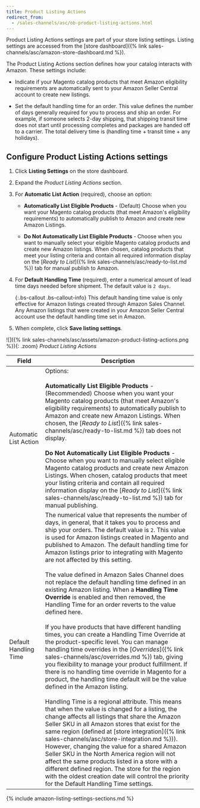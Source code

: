 ```yaml
---
title: Product Listing Actions
redirect_from:
  - /sales-channels/asc/ob-product-listing-actions.html
---
```



Product Listing Actions settings are part of your store listing settings. Listing settings are accessed from the [store dashboard]({% link sales-channels/asc/amazon-store-dashboard.md %}).

The Product Listing Actions section defines how your catalog interacts with Amazon. These settings include:

- Indicate if your Magento catalog products that meet Amazon eligibility requirements are automatically sent to your Amazon Seller Central account to create new listings.

- Set the default handling time for an order. This value defines the number of days generally required for you to process and ship an order. For example, if someone selects 2-day shipping, that shipping transit time does not start until processing completes and packages are handed off to a carrier. The total delivery time is (handling time + transit time + any holidays).

## Configure Product Listing Actions settings

1. Click **Listing Settings** on the store dashboard.

1. Expand the _Product Listing Actions_ section.

1. For **Automatic List Action** (required), choose an option:

    - **Automatically List Eligible Products** - (Default) Choose when you want your Magento catalog products (that meet Amazon's eligibility requirements) to automatically publish to Amazon and create new Amazon Listings.

    - **Do Not Automatically List Eligible Products** - Choose when you want to manually select your eligible Magento catalog products and create new Amazon listings. When chosen, catalog products that meet your listing criteria and contain all required information display on the [_Ready to List_]({% link sales-channels/asc/ready-to-list.md %}) tab for manual publish to Amazon.

1. For **Default Handling Time** (required), enter a numerical amount of lead time days needed before shipment. The default value is `2 days`.

   {:.bs-callout .bs-callout-info}
   This default handing time value is only effective for Amazon listings created through Amazon Sales Channel. Any Amazon listings that were created in your Amazon Seller Central account use the default handling time set in Amazon.

1. When complete, click **Save listing settings**.

![]({% link sales-channels/asc/assets/amazon-product-listing-actions.png %}){: .zoom}
_Product Listing Actions_

|Field|Description|
|--- |--- |
|Automatic List Action|Options:<br/><br/>**Automatically List Eligible Products** - (Recommended) Choose when you want your Magento catalog products (that meet Amazon's eligibility requirements) to automatically publish to Amazon and create new Amazon Listings. When chosen, the [_Ready to List_]({% link sales-channels/asc/ready-to-list.md %}) tab does not display. <br/><br/>**Do Not Automatically List Eligible Products** - Choose when you want to manually select eligible Magento catalog products and create new Amazon Listings. When chosen, catalog products that meet your listing criteria and contain all required information display on the [_Ready to List_]({% link sales-channels/asc/ready-to-list.md %}) tab for manual publishing.|
|Default Handling Time|The numerical value that represents the number of days, in general, that it takes you to process and ship your orders. The default value is `2`. This value is used for Amazon listings created in Magento and published to Amazon. The default handling time for Amazon listings prior to integrating with Magento are not affected by this setting.<br/><br/>The value defined in Amazon Sales Channel does not replace the default handling time defined in an existing Amazon listing. When a **Handling Time Override** is enabled and then removed, the Handling Time for an order reverts to the value defined here.<br/><br/>If you have products that have different handling times, you can create a Handling Time Override at the product-specific level. You can manage handling time overrides in the [_Overrides_]({% link sales-channels/asc/overrides.md %}) tab, giving you flexibility to manage your product fulfillment. If there is no handling time override in Magento for a product, the handling time default will be the value defined in the Amazon listing.<br/><br/>Handling Time is a regional attribute. This means that when the value is changed for a listing, the change affects all listings that share the Amazon Seller SKU in all Amazon stores that exist for the same region (defined at [store integration]({% link sales-channels/asc/store-integration.md %})). However, changing the value for a shared Amazon Seller SKU in the North America region will not affect the same products listed in a store with a different defined region. The store for the region with the oldest creation date will control the priority for the Default Handling Time settings.|

{% include amazon-listing-settings-sections.md %}
